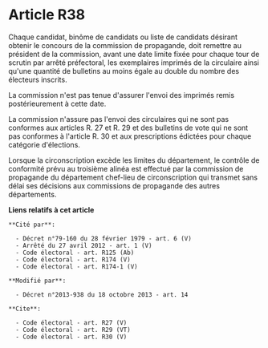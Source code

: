 # Article R38

Chaque candidat, binôme de candidats ou liste de candidats désirant obtenir le concours de la commission de propagande, doit
remettre au président de la commission, avant une date limite fixée pour chaque tour de scrutin par arrêté préfectoral, les
exemplaires imprimés de la circulaire ainsi qu'une quantité de bulletins au moins égale au double du nombre des électeurs
inscrits. 

La commission n'est pas tenue d'assurer l'envoi des imprimés remis postérieurement à cette date. 

La commission n'assure pas l'envoi des circulaires qui ne sont pas conformes aux articles R. 27 et R. 29 et des bulletins de
vote qui ne sont pas conformes à l'article R. 30 et aux prescriptions édictées pour chaque catégorie d'élections. 

Lorsque la circonscription excède les limites du département, le contrôle de conformité prévu au troisième alinéa est
effectué par la commission de propagande du département chef-lieu de circonscription qui transmet sans délai ses décisions
aux commissions de propagande des autres départements.

**Liens relatifs à cet article**

	**Cité par**:

	  - Décret n°79-160 du 28 février 1979 - art. 6 (V)
	  - Arrêté du 27 avril 2012 - art. 1 (V)
	  - Code électoral - art. R125 (Ab)
	  - Code électoral - art. R174 (V)
	  - Code électoral - art. R174-1 (V)

	**Modifié par**:

	  - Décret n°2013-938 du 18 octobre 2013 - art. 14

	**Cite**:

	  - Code électoral - art. R27 (V)
	  - Code électoral - art. R29 (VT)
	  - Code électoral - art. R30 (V)
